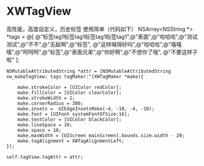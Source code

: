 # XWTagView
高性能，高度自定义，历史标签
使用简单（代码如下）
 NSArray<NSString *> *tags = @[
                                   @"标签tag1标签tag1标签tag1标签tag1",@"表面",@"哈哈哈",@"测试测试",@"不不",@"无敌啊",@"标签",
                                   @"这样喊得好吗",@"哈哈哈",@"嘻嘻嘻",@"呵呵呵",@"标签",@"表面兄弟",@"你好啊",@"不想你了哦",
                                   @"不要这样子啦"
                                   ];
    
    NSMutableAttributedString *attr = [NSMutableAttributedString xw_makeTagView: tags tagMaker:^(XWTagMaker *make){
        
        make.strokeColor = [UIColor redColor];
        make.fillColor = [UIColor clearColor];
        make.strokeWidth = 1;
        make.cornerRadius = 300;
        make.insets =  UIEdgeInsetsMake(-4, -10, -4, -10);
        make.font = [UIFont systemFontOfSize:16];
        make.textColor = [UIColor blackColor];
        make.lineSpace = 10;
        make.space = 10;
        make.maxWidth = [UIScreen mainScreen].bounds.size.width - 20;
        make.tagAlignment = XWTagAlignmentLeft;
    }];
    
    self.tagView.tagAttr = attr;
    
    
